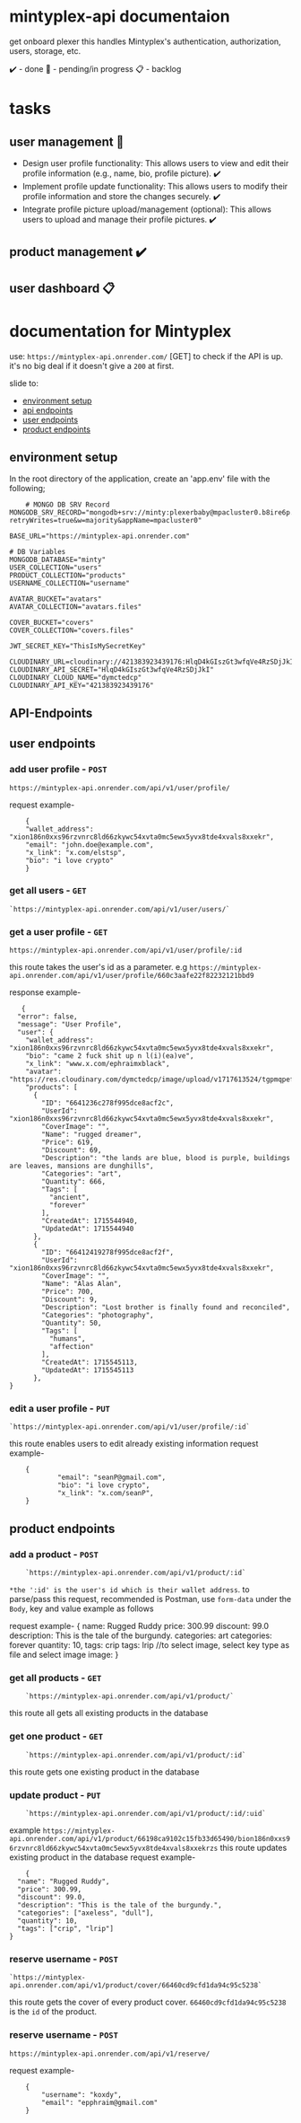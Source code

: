 # mintyplex-api documentaion

get onboard plexer
this handles Mintyplex's authentication, authorization, users, storage, etc.

✔️ - done
🚧 - pending/in progress
📋 - backlog

# tasks

## user management 🚧

- Design user profile functionality: This allows users to view and edit their profile information (e.g., name, bio, profile picture). ✔️
- Implement profile update functionality: This allows users to modify their profile information and store the changes securely. ✔️
- Integrate profile picture upload/management (optional): This allows users to upload and manage their profile pictures. ✔️

## product management ✔️

## user dashboard 📋

# documentation for Mintyplex

use: `https://mintyplex-api.onrender.com/` [GET] to check if the API is up. it's no big deal if it doesn't give a `200` at first.

slide to:

- [environment setup](#environment-setup)
- [api endpoints](#api-endpoints)
- [user endpoints](#user-endpoints)
- [product endpoints](#product-endpoints)

## environment setup

In the root directory of the application, create an 'app.env' file with the following;

```
    # MONGO DB SRV Record
MONGODB_SRV_RECORD="mongodb+srv://minty:plexerbaby@mpacluster0.b8ire6p.mongodb.net/?retryWrites=true&w=majority&appName=mpacluster0"

BASE_URL="https://mintyplex-api.onrender.com"

# DB Variables
MONGODB_DATABASE="minty"
USER_COLLECTION="users"
PRODUCT_COLLECTION="products"
USERNAME_COLLECTION="username"

AVATAR_BUCKET="avatars"
AVATAR_COLLECTION="avatars.files"

COVER_BUCKET="covers"
COVER_COLLECTION="covers.files"

JWT_SECRET_KEY="ThisIsMySecretKey"

CLOUDINARY_URL=cloudinary://421383923439176:HlqD4kGIszGt3wfqVe4RzSDjJkI@dymctedcp
CLOUDINARY_API_SECRET="HlqD4kGIszGt3wfqVe4RzSDjJkI"
CLOUDINARY_CLOUD_NAME="dymctedcp"
CLOUDINARY_API_KEY="421383923439176"
```

## API-Endpoints

## user endpoints

### add user profile - `POST`

    https://mintyplex-api.onrender.com/api/v1/user/profile/

request example-

```
    {
    "wallet_address": "xion186n0xxs96rzvnrc8ld66zkywc54xvta0mc5ewx5yvx8tde4xvals8xxekr",
    "email": "john.doe@example.com",
    "x_link": "x.com/elstsp",
    "bio": "i love crypto"
    }
```

### get all users - `GET`
    `https://mintyplex-api.onrender.com/api/v1/user/users/`



### get a user profile - `GET`

    https://mintyplex-api.onrender.com/api/v1/user/profile/:id

this route takes the user's id as a parameter. e.g `https://mintyplex-api.onrender.com/api/v1/user/profile/660c3aafe22f82232121bbd9`

response example-

```
   {
  "error": false,
  "message": "User Profile",
  "user": {
    "wallet_address": "xion186n0xxs96rzvnrc8ld66zkywc54xvta0mc5ewx5yvx8tde4xvals8xxekr",
    "bio": "came 2 fuck shit up n l(i)(ea)ve",
    "x_link": "www.x.com/ephraimxblack",
    "avatar": "https://res.cloudinary.com/dymctedcp/image/upload/v1717613524/tgpmqpef4u0jivgzy6d3.jpg",
    "products": [
      {
        "ID": "6641236c278f995dce8acf2c",
        "UserId": "xion186n0xxs96rzvnrc8ld66zkywc54xvta0mc5ewx5yvx8tde4xvals8xxekr",
        "CoverImage": "",
        "Name": "rugged dreamer",
        "Price": 619,
        "Discount": 69,
        "Description": "the lands are blue, blood is purple, buildings are leaves, mansions are dunghills",
        "Categories": "art",
        "Quantity": 666,
        "Tags": [
          "ancient",
          "forever"
        ],
        "CreatedAt": 1715544940,
        "UpdatedAt": 1715544940
      },
      {
        "ID": "66412419278f995dce8acf2f",
        "UserId": "xion186n0xxs96rzvnrc8ld66zkywc54xvta0mc5ewx5yvx8tde4xvals8xxekr",
        "CoverImage": "",
        "Name": "Alas Alan",
        "Price": 700,
        "Discount": 9,
        "Description": "Lost brother is finally found and reconciled",
        "Categories": "photography",
        "Quantity": 50,
        "Tags": [
          "humans",
          "affection"
        ],
        "CreatedAt": 1715545113,
        "UpdatedAt": 1715545113
      },
}
```

### edit a user profile - `PUT`

    `https://mintyplex-api.onrender.com/api/v1/user/profile/:id`

this route enables users to edit already existing information
request example-
```
    {
            "email": "seanP@gmail.com",
            "bio": "i love crypto",
            "x_link": "x.com/seanP",
    }
```


## product endpoints

### add a product - `POST`

        `https://mintyplex-api.onrender.com/api/v1/product/:id`

`*the ':id' is the user's id which is their wallet address`. to parse/pass this request, recommended is Postman, use `form-data` under the `Body`, key and value example as follows

request example-
    {
  name: Rugged Ruddy
  price: 300.99
  discount: 99.0
  description: This is the tale of the burgundy.
  categories: art
  categories: forever
  quantity: 10,
  tags: crip
  tags: lrip
  //to select image, select key type as file and select image
  image: <selected file>
}

### get all products - `GET`
        `https://mintyplex-api.onrender.com/api/v1/product/`
this route all gets all existing products in the database

### get one product - `GET`
        `https://mintyplex-api.onrender.com/api/v1/product/:id`
this route gets one existing product in the database


### update product - `PUT`
        `https://mintyplex-api.onrender.com/api/v1/product/:id/:uid`
example `https://mintyplex-api.onrender.com/api/v1/product/66198ca9102c15fb33d65490/bion186n0xxs96rzvnrc8ld66zkywc54xvta0mc5ewx5yvx8tde4xvals8xxekrzs`
this route updates existing product in the database
request example-

```
    {
  "name": "Rugged Ruddy",
  "price": 300.99,
  "discount": 99.0,
  "description": "This is the tale of the burgundy.",
  "categories": ["axeless", "dull"],
  "quantity": 10,
  "tags": ["crip", "lrip"]
}
```

### reserve username - `POST`
    `https://mintyplex-api.onrender.com/api/v1/product/cover/66460cd9cfd1da94c95c5238`

this route gets the cover of every product cover. `66460cd9cfd1da94c95c5238` is the `id` of the product.

### reserve username - `POST`
    https://mintyplex-api.onrender.com/api/v1/reserve/

request example-

```
    {
        "username": "koxdy",
        "email": "epphraim@gmail.com"
    }
```